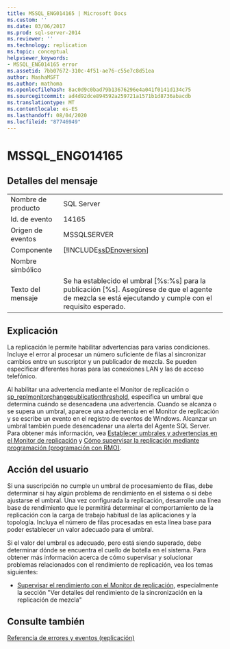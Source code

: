 ```yaml
---
title: MSSQL_ENG014165 | Microsoft Docs
ms.custom: ''
ms.date: 03/06/2017
ms.prod: sql-server-2014
ms.reviewer: ''
ms.technology: replication
ms.topic: conceptual
helpviewer_keywords:
- MSSQL_ENG014165 error
ms.assetid: 7bb07672-310c-4f51-ae76-c55e7c8d51ea
author: MashaMSFT
ms.author: mathoma
ms.openlocfilehash: 8ac0d9c0bad79b13676296e4a041f0141d134c75
ms.sourcegitcommit: ad4d92dce894592a259721a1571b1d8736abacdb
ms.translationtype: MT
ms.contentlocale: es-ES
ms.lasthandoff: 08/04/2020
ms.locfileid: "87746949"
---
```

# <a name="mssql_eng014165"></a>MSSQL_ENG014165
    
## <a name="message-details"></a>Detalles del mensaje  
  
|||  
|-|-|  
|Nombre de producto|SQL Server|  
|Id. de evento|14165|  
|Origen de eventos|MSSQLSERVER|  
|Componente|[!INCLUDE[ssDEnoversion](../../includes/ssdenoversion-md.md)]|  
|Nombre simbólico||  
|Texto del mensaje|Se ha establecido el umbral [%s:%s] para la publicación [%s]. Asegúrese de que el agente de mezcla se está ejecutando y cumple con el requisito esperado.|  
  
## <a name="explanation"></a>Explicación  
 La replicación le permite habilitar advertencias para varias condiciones. Incluye el error al procesar un número suficiente de filas al sincronizar cambios entre un suscriptor y un publicador de mezcla. Se pueden especificar diferentes horas para las conexiones LAN y las de acceso telefónico.  
  
 Al habilitar una advertencia mediante el Monitor de replicación o [sp_replmonitorchangepublicationthreshold](/sql/relational-databases/system-stored-procedures/sp-replmonitorchangepublicationthreshold-transact-sql), especifica un umbral que determina cuándo se desencadena una advertencia. Cuando se alcanza o se supera un umbral, aparece una advertencia en el Monitor de replicación y se escribe un evento en el registro de eventos de Windows. Alcanzar un umbral también puede desencadenar una alerta del Agente SQL Server. Para obtener más información, vea [Establecer umbrales y advertencias en el Monitor de replicación](monitor/set-thresholds-and-warnings-in-replication-monitor.md) y [Cómo supervisar la replicación mediante programación (programación con RMO)](monitoring-replication.md).  
  
## <a name="user-action"></a>Acción del usuario  
 Si una suscripción no cumple un umbral de procesamiento de filas, debe determinar si hay algún problema de rendimiento en el sistema o si debe ajustarse el umbral. Una vez configurada la replicación, desarrolle una línea base de rendimiento que le permitirá determinar el comportamiento de la replicación con la carga de trabajo habitual de las aplicaciones y la topología. Incluya el número de filas procesadas en esta línea base para poder establecer un valor adecuado para el umbral.  
  
 Si el valor del umbral es adecuado, pero está siendo superado, debe determinar dónde se encuentra el cuello de botella en el sistema. Para obtener más información acerca de cómo supervisar y solucionar problemas relacionados con el rendimiento de replicación, vea los temas siguientes:  
  
-   [Supervisar el rendimiento con el Monitor de replicación](monitor/monitor-performance-with-replication-monitor.md), especialmente la sección "Ver detalles del rendimiento de la sincronización en la replicación de mezcla"  
  
## <a name="see-also"></a>Consulte también  
 [Referencia de errores y eventos &#40;replicación&#41;](errors-and-events-reference-replication.md)  
  
  
